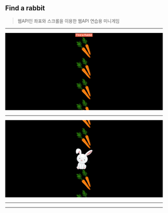 ## Find a rabbit

> 웹API인 좌표와 스크롤을 이용한 웹API 연습용 미니게임

---

![image-20201126173435151](README.assets/image-20201126173435151.png)

---

![image-20201126173448746](README.assets/image-20201126173448746.png)

---

---

